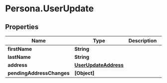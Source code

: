 # Persona.UserUpdate

## Properties

Name | Type | Description | Notes
------------ | ------------- | ------------- | -------------
**firstName** | **String** |  | [optional] 
**lastName** | **String** |  | [optional] 
**address** | [**UserUpdateAddress**](UserUpdateAddress.md) |  | [optional] 
**pendingAddressChanges** | **[Object]** |  | [optional] 


